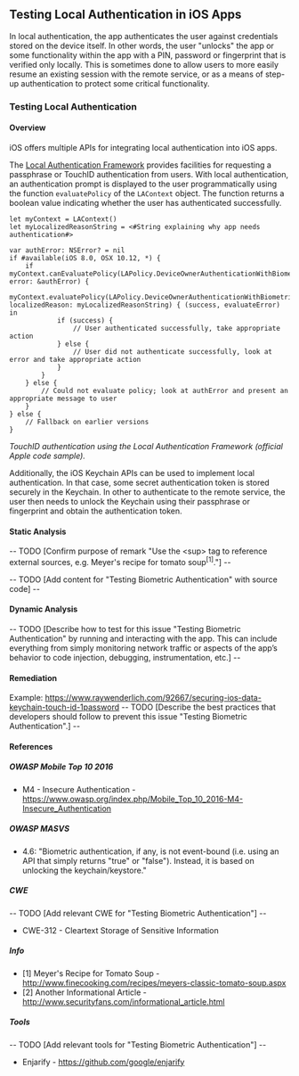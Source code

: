 ## Testing Local Authentication in iOS Apps

In local authentication, the app authenticates the user against credentials stored on the device itself. In other words, the user "unlocks" the app or some functionality within the app with a PIN, password or fingerprint that is verified only locally. This is sometimes done to allow users to more easily resume an existing session with the remote service, or as a means of step-up authentication to protect some critical functionality.

### Testing Local Authentication

#### Overview

iOS offers multiple APIs for integrating local authentication into iOS apps. 

The [Local Authentication Framework](https://developer.apple.com/documentation/localauthentication) provides facilities for requesting a passphrase or TouchID authentication from users. With local authentication, an authentication prompt is displayed to the user programmatically using the function <code>evaluatePolicy</code> of the <code>LAContext</code> object. The function returns a boolean value indicating whether the user has authenticated successfully.

```
let myContext = LAContext()
let myLocalizedReasonString = <#String explaining why app needs authentication#>
 
var authError: NSError? = nil
if #available(iOS 8.0, OSX 10.12, *) {
    if myContext.canEvaluatePolicy(LAPolicy.DeviceOwnerAuthenticationWithBiometrics, error: &authError) {
        myContext.evaluatePolicy(LAPolicy.DeviceOwnerAuthenticationWithBiometrics, localizedReason: myLocalizedReasonString) { (success, evaluateError) in
            if (success) {
                // User authenticated successfully, take appropriate action
            } else {
                // User did not authenticate successfully, look at error and take appropriate action
            }
        }
    } else {
        // Could not evaluate policy; look at authError and present an appropriate message to user
    }
} else {
    // Fallback on earlier versions
}
```
*TouchID authentication using the Local Authentication Framework (official Apple code sample).* 

Additionally, the iOS Keychain APIs can be used to implement local authentication. In that case, some secret authentication token is stored securely in the Keychain. In other to authenticate to the remote service, the user then needs to unlock the Keychain using their passphrase or fingerprint and obtain the authentication token.

#### Static Analysis

-- TODO [Confirm purpose of remark "Use the &lt;sup&gt; tag to reference external sources, e.g. Meyer's recipe for tomato soup<sup>[1]</sup>."] --

-- TODO [Add content for "Testing Biometric Authentication" with source code] --

#### Dynamic Analysis

-- TODO [Describe how to test for this issue "Testing Biometric Authentication" by running and interacting with the app. This can include everything from simply monitoring network traffic or aspects of the app’s behavior to code injection, debugging, instrumentation, etc.] --

#### Remediation

Example: https://www.raywenderlich.com/92667/securing-ios-data-keychain-touch-id-1password
-- TODO [Describe the best practices that developers should follow to prevent this issue "Testing Biometric Authentication".] --

#### References

##### OWASP Mobile Top 10 2016
* M4 - Insecure Authentication - https://www.owasp.org/index.php/Mobile_Top_10_2016-M4-Insecure_Authentication

##### OWASP MASVS
* 4.6: "Biometric authentication, if any, is not event-bound (i.e. using an API that simply returns "true" or "false"). Instead, it is based on unlocking the keychain/keystore."

##### CWE

-- TODO [Add relevant CWE for "Testing Biometric Authentication"] --
- CWE-312 - Cleartext Storage of Sensitive Information

##### Info

- [1] Meyer's Recipe for Tomato Soup - http://www.finecooking.com/recipes/meyers-classic-tomato-soup.aspx
- [2] Another Informational Article - http://www.securityfans.com/informational_article.html

##### Tools

-- TODO [Add relevant tools for "Testing Biometric Authentication"] --
* Enjarify - https://github.com/google/enjarify
